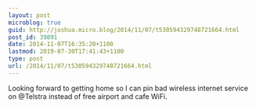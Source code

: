 ```yaml
---
layout: post
microblog: true
guid: http://joshua.micro.blog/2014/11/07/t530594329748721664.html
post_id: 39891
date: 2014-11-07T16:35:20+1100
lastmod: 2019-07-30T17:41:43+1100
type: post
url: /2014/11/07/t530594329748721664.html
---
```

Looking forward to getting home so I can pin bad wireless internet service on @Telstra instead of free airport and cafe WiFi.
